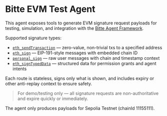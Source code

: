 # Bitte EVM Test Agent

This agent exposes tools to generate EVM signature request payloads for testing, simulation, and integration with the [Bitte Agent Framework](https://docs.bitte.ai).

Supported signature types:

- [`eth_sendTransaction`](https://ethereum.org/en/developers/docs/apis/json-rpc/#eth_sendtransaction) — zero-value, non-trivial txs to a specified address
- [`eth_sign`](https://eips.ethereum.org/EIPS/eip-191) — EIP-191-style messages with embedded chain ID
- [`personal_sign`](https://github.com/MetaMask/metamask-extension/issues/3763) — raw user messages with chain and timestamp context
- [`eth_signTypedData`](https://eips.ethereum.org/EIPS/eip-712) — structured data for permission grants and agent intents

Each route is stateless, signs only what is shown, and includes expiry or other anti-replay context to ensure safety.

> For demo/testing only — all signature requests are non-authoritative and expire quickly or immediately.

The agent only produces payloads for Sepolia Testnet (chainId 11155111).
